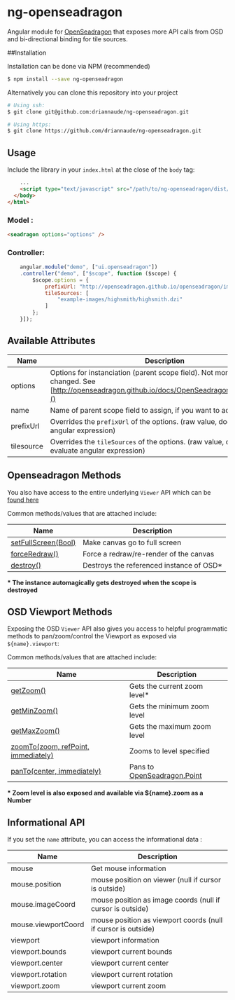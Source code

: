 ng-openseadragon
=====================

Angular module for [OpenSeadragon](http://openseadragon.github.io/) that exposes more API calls from OSD and bi-directional binding for tile sources.

##Installation

Installation can be done via NPM (recommended)
```bash
$ npm install --save ng-openseadragon
```

Alternatively you can clone this repository into your project
```bash
# Using ssh:
$ git clone git@github.com:driannaude/ng-openseadragon.git

# Using https:
$ git clone https://github.com/driannaude/ng-openseadragon.git
```


## Usage

Include the library in your `index.html` at the close of the `body` tag:

```html
    ...
    <script type="text/javascript" src="/path/to/ng-openseadragon/dist/ng-openseadragon.min.js"></script>
  </body>
</html>
```

### Model :
```html
<seadragon options="options" />
```
### Controller:
```javascript
    angular.module("demo", ["ui.openseadragon"])
    .controller("demo", ["$scope", function ($scope) {
        $scope.options = {
            prefixUrl: "http://openseadragon.github.io/openseadragon/images/",
            tileSources: [
                "example-images/highsmith/highsmith.dzi"
            ]
        };
    }]);
```
## Available Attributes
Name | Description
---- | -----------
options | Options for instanciation (parent scope field). Not monitored if changed. See [http://openseadragon.github.io/docs/OpenSeadragon.html#Options]()
name | Name of parent scope field to assign, if you want to access methods.
prefixUrl | Overrides the `prefixUrl` of the options. (raw value, does not evaluate angular expression)
tilesource | Overrides the `tileSources` of the options. (raw value, does not evaluate angular expression)

## Openseadragon Methods
You also have access to the entire underlying `Viewer` API which can be [found here](http://openseadragon.github.io/docs/OpenSeadragon.Viewer.html)

Common methods/values that are attached include:

Name | Description
---- | -----------
[setFullScreen(Bool)](http://openseadragon.github.io/docs/OpenSeadragon.Viewer.html#setFullScreen) | Make canvas go to full screen
[forceRedraw()](http://openseadragon.github.io/docs/OpenSeadragon.Viewer.html#forceRedraw) | Force a redraw/re-render of the canvas
[destroy()](http://openseadragon.github.io/docs/OpenSeadragon.Viewer.html#destroy) | Destroys the referenced instance of OSD*

__* The instance automagically gets destroyed when the scope is destroyed__

## OSD Viewport Methods
Exposing the OSD `Viewer` API also gives you access to helpful programmatic methods to pan/zoom/control the Viewport as exposed via `${name}.viewport`:

Common methods/values that are attached include:

Name | Description
---- | -----------
[getZoom()](http://openseadragon.github.io/docs/OpenSeadragon.Viewport.html#getZoom) | Gets the current zoom level*
[getMinZoom()](http://openseadragon.github.io/docs/OpenSeadragon.Viewport.html#getMinZoom) | Gets the minimum zoom level
[getMaxZoom()](http://openseadragon.github.io/docs/OpenSeadragon.Viewport.html#getMaxZoom) | Gets the maximum zoom level
[zoomTo(zoom, refPoint, immediately)](http://openseadragon.github.io/docs/OpenSeadragon.Viewport.html#zoomTo) | Zooms to level specified
[panTo(center, immediately)](http://openseadragon.github.io/docs/OpenSeadragon.Viewport.html#panTo) | Pans to [OpenSeadragon.Point](http://openseadragon.github.io/docs/OpenSeadragon.Point.html)

__* Zoom level is also exposed and available via ${name}.zoom as a Number__

## Informational API
If you set the `name` attribute, you can access the informational data :

Name | Description
---- | -----------
mouse | Get mouse information
mouse.position | mouse position on viewer (null if cursor is outside)
mouse.imageCoord | mouse position as image coords (null if cursor is outside)
mouse.viewportCoord | mouse position as viewport coords (null if cursor is outside)
viewport | viewport information
viewport.bounds | viewport current bounds
viewport.center | viewport current center
viewport.rotation | viewport current rotation
viewport.zoom | viewport current zoom
